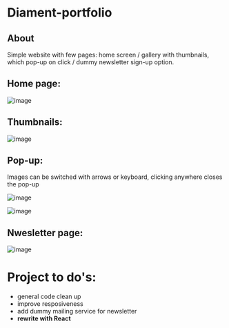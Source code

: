 # Diament-portfolio

## About
Simple website with few pages: home screen / gallery with thumbnails, which pop-up on click / dummy newsletter sign-up option. 

## Home page:

![image](https://user-images.githubusercontent.com/100487510/158369455-1a046e17-2041-43c7-9f45-682ab62f58c7.png)


## Thumbnails:

![image](https://user-images.githubusercontent.com/100487510/158369578-8b79edf8-ac67-4ca8-bc08-14c4c6106835.png)

## Pop-up:

  Images can be switched with arrows or keyboard, clicking anywhere closes the pop-up

![image](https://user-images.githubusercontent.com/100487510/158369695-fffdabbd-27dc-48d3-a90b-9f93179de6f5.png)

![image](https://user-images.githubusercontent.com/100487510/158369977-115f9e59-65a6-41d7-a93d-26b034d78755.png)

## Nwesletter page:
  
![image](https://user-images.githubusercontent.com/100487510/158370016-566c9bd2-401b-4192-baf3-3f44cbd3f1fe.png)

# Project to do's:

 * general code clean up
 * improve resposiveness 
 * add dummy mailing service for newsletter
 * __rewrite with React__
